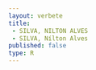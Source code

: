 ```yaml
---
layout: verbete
title:
 - SILVA, NILTON ALVES
 - SILVA, Nílton Alves
published: false
type: R
---
```



